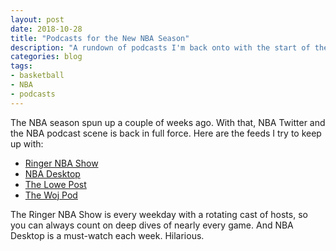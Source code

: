 ```yaml
---
layout: post
date: 2018-10-28
title: "Podcasts for the New NBA Season"
description: "A rundown of podcasts I'm back onto with the start of the new NBA season."
categories: blog
tags:
- basketball
- NBA
- podcasts
---
```


The NBA season spun up a couple of weeks ago. With that, NBA Twitter and the NBA podcast scene is back in full force. Here are the feeds I try to keep up with:

* [Ringer NBA Show](https://www.theringer.com/the-nba-show "Ringer NBA Show")
* [NBA Desktop](https://www.youtube.com/playlist?list=PLiI3wRw9PbSbC6pcN0gPuDkLzr-k-B8YS "NBA Desktop")
* [The Lowe Post](http://www.espn.com/espnradio/podcast/archive/_/id/10528553 "The Lowe Post")
* [The Woj Pod](https://art19.com/shows/thewojpod "Woj Pod")

The Ringer NBA Show is every weekday with a rotating cast of hosts, so you can always count on deep dives of nearly every game. And NBA Desktop is a must-watch each week. Hilarious.
